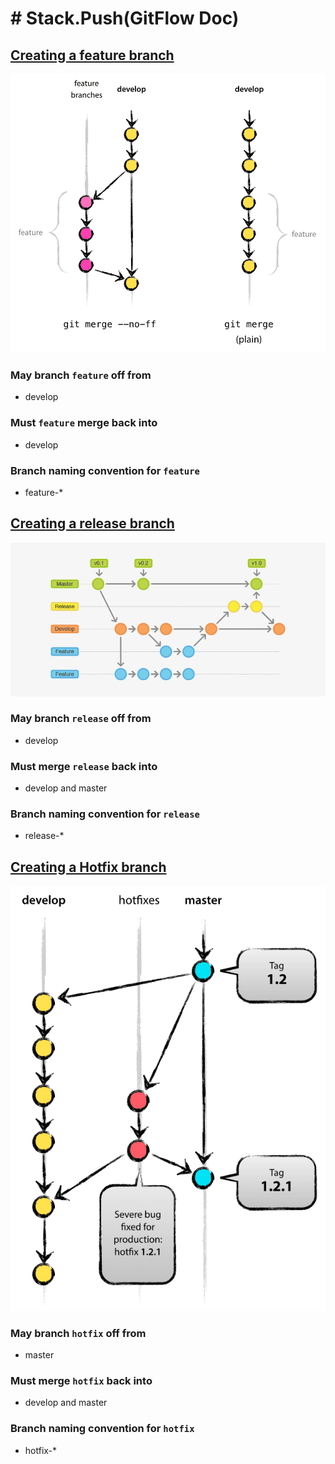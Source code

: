 # # Stack.Push(GitFlow Doc\)

## [Creating a feature branch](#creating-a-feature-branch)

![git-flow-feature]

### May branch `feature` off from

- develop

### Must `feature` merge back into

- develop

### Branch naming convention for `feature`

- feature-\*

## [Creating a release branch](#creating-a-release-branch)

![git-flow-release]

### May branch `release` off from

- develop

### Must merge `release` back into

- develop and master

### Branch naming convention for `release`

- release-\*

## [Creating a Hotfix branch](#creating-a-hotfix-branch)

![git-flow-hotfix]

### May branch `hotfix` off from

- master

### Must merge `hotfix` back into

- develop and master

### Branch naming convention for `hotfix`

- hotfix-\*

<!-- image links -->

[git-flow-feature]: /docs/assets/svc/git-flow-feature.png
[git-flow-release]: /docs/assets/svc/git-flow-release.png
[git-flow-hotfix]:  /docs/assets//svc/git-flow-hotfix.png
